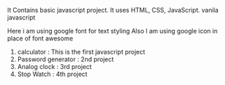 It Contains basic javascript project.
It uses HTML, CSS, JavaScript.
vanila javascript

Here i am using google font for text styling
Also I am using google icon in place of font awesome

1. calculator : This is the first javascript project
2. Password generator : 2nd project
3. Analog clock : 3rd project
4. Stop Watch : 4th project